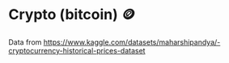 # Crypto (bitcoin) 	&#129689;


Data from https://www.kaggle.com/datasets/maharshipandya/-cryptocurrency-historical-prices-dataset
